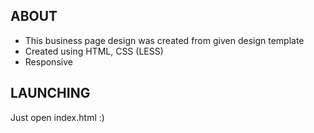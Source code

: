 ## ABOUT
* This business page design was created from given design template
* Created using HTML, CSS (LESS)
* Responsive

## LAUNCHING
Just open index.html :)
